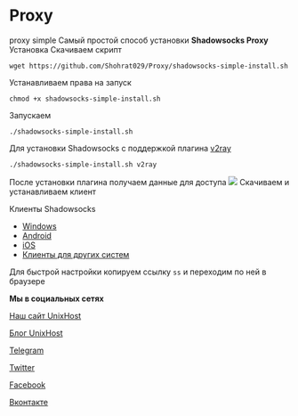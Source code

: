 # Proxy
proxy simple
Самый простой способ установки **Shadowsocks Proxy**
Установка
Скачиваем скрипт 

```
wget https://github.com/Shohrat029/Proxy/shadowsocks-simple-install.sh
```

Устанавливаем права на запуск
```
chmod +x shadowsocks-simple-install.sh
```

Запускаем
```
./shadowsocks-simple-install.sh
```

Для установки Shadowsocks c поддержкой плагина [v2ray](https://github.com/shadowsocks/v2ray-plugin/ "v2ray") 
```
./shadowsocks-simple-install.sh v2ray
```
После установки плагина получаем данные для доступа 
![](https://github.com/unixhostpro/shadowsocks-simple-install/blob/master/ss.png)
Скачиваем и устанавливаем клиент

Клиенты Shadowsocks
- [Windows](http://https://github.com/shadowsocks/shadowsocks-windows/releases "Windows")
- [Android](https://play.google.com/store/apps/details?id=com.github.shadowsocks "Android")
- [iOS](https://itunes.apple.com/app/outline-app/id1356177741 "iOS")
- [Клиенты для других систем](https://shadowsocks.org/en/download/clients.html "Клиенты для других систем")

Для быстрой настройки копируем ссылку `ss` и переходим по ней в браузере

**Мы в социальных сетях**

<i class="fa fa-linux"></i> [Наш сайт UnixHost](https://unixhost.pro/)

<i class="fa fa-book"></i> [Блог UnixHost](https://blog.unixhost.pro/)

<i class="fa fa-paper-plane"></i> [Telegram](https://t.me/unixhostpro)

<i class="fa fa-twitter"></i> [Twitter](https://twitter.com/UnixHostPro)

<i class="fa fa-facebook-square"></i> [Facebook](https://www.facebook.com/unixhost.pro)

<i class="fa fa-vk"></i> [Вконтакте](https://vk.com/unixhost)
